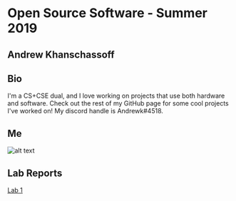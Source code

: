 # Open Source Software - Summer 2019
## Andrew Khanschassoff

## Bio
I'm a CS+CSE dual, and I love working on projects that use both hardware and software. Check out the rest of my GitHub page for some cool projects I've worked on!
My discord handle is Andrewk#4518.

## Me
![alt text](https://i.gyazo.com/4513ad446ba7b084f01fda20f9dace16.png)

## Lab Reports
[Lab 1](labs/lab-01/report.md)
